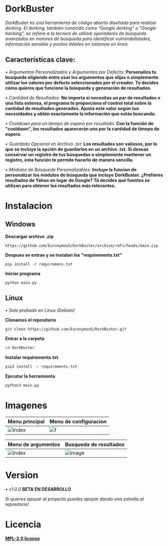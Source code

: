 # DorkBuster
*DorkBuster es una herramienta de código abierto diseñada para realizar dorking. El dorking, también conocido como "Google dorking" o "Google hacking", se refiere a la técnica de utilizar operadores de búsqueda avanzados en motores de búsqueda para identificar vulnerabilidades, información sensible y puntos débiles en sistemas en línea.*

## Características clave:

• *Argumentos Personalizados y Argumentos por Defecto:*
**Personaliza tu busqueda eligiendo entre usar los argumentos que elijas o simplemente utilizar los valores por defecto seleccionados por el creador. Tú decides cómo quieres que funcione la búsqueda y generación de resultados.**

• *Cantidad de Resultados:*
**No importa si necesitas un par de resultados o una lista extensa, el programa te proporciona el control total sobre la cantidad de resultados generados. Ajusta este valor según tus necesidades y obtén exactamente la información que estás buscando.**

• *Cooldown para un tiempo de espera por resultado:*
**Con la función de "cooldown", los resultados aparecerán uno por la cantidad de timepo de espera.**

• *Guardado Opcional en Archivo .txt:*
**Los resultados son valiosos, por lo que se incluye la opción de guardarlos en un archivo .txt. Si deseas conservar un registro de tus búsquedas o simplemente mantener un registro, esta función te permite hacerlo de manera sencilla.**

• *Módulos de Búsqueda Personalizables:*
**Incluye la funcion de personalizar los módulos de búsqueda que incluye DorkBuster. ¿Prefieres resultados de Yahoo en lugar de Google? Tú decides qué fuentes se utilizan para obtener los resultados más relevantes.**

# Instalacion

## Windows

**Descargar archivo .zip**

```
https://github.com/Euronymou5/DorkBuster/archive/refs/heads/main.zip
```

**Despues se extrae y se instalan los "requirements.txt"**

```
pip install -r requiremens.txt
```

**Iniciar programa**

```
python main.py
```

## Linux

*• Solo probado en Linux (Debian)*

**Clonamos el repositorio**

```bash
git clone https://github.com/Euronymou5/DorkBuster.git
```

**Entrar a la carpeta**

```bash
cd DorkBuster
```

**Instalar requirements.txt**

```bash
pip3 install -r requirements.txt
```

**Ejecutar la herramienta**

```bash
python3 main.py
```

# Imagenes

| Menu principal | Menu de configuracion |
| -------------- | ----------------|
|![Index](https://media.discordapp.net/attachments/995599976463859713/1144118265573036092/image.png?width=535&height=344)|![f](https://media.discordapp.net/attachments/995599976463859713/1144118469076467753/image.png?width=535&height=344)


| Menu de argumentos | Busqueda de resultados |
| -------------- | ----------------|
|![Index](https://media.discordapp.net/attachments/995599976463859713/1144118545207267328/image.png?width=535&height=345)|![image](https://media.discordapp.net/attachments/995599976463859713/1144118903732178944/image.png?width=535&height=344)

# Version

*• v1.0.0* **BETA EN DESARROLLO**

*Si quieres apoyar al proyecto puedes apoyar dando una estrella al repositorio!*

# Licencia 

**[MPL-2.0 license](https://github.com/Euronymou5/DorkBuster/blob/main/LICENSE)**
